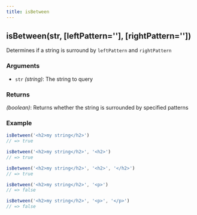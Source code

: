 ```yaml
---
title: isBetween
---
```


## isBetween(str, [leftPattern=''], [rightPattern=''])

Determines if a string is surround by `leftPattern` and `rightPattern`


### Arguments
* `str` *(string)*: The string to query

### Returns
*(boolean)*: Returns whether the string is surrounded by specified patterns


### Example
```js
isBetween('<h2>my string</h2>')
// => true

isBetween('<h2>my string</h2>', '<h2>')
// => true

isBetween('<h2>my string</h2>', '<h2>', '</h2>')
// => true

isBetween('<h2>my string</h2>', '<p>')
// => false

isBetween('<h2>my string</h2>', '<p>', '</p>')
// => false
```
